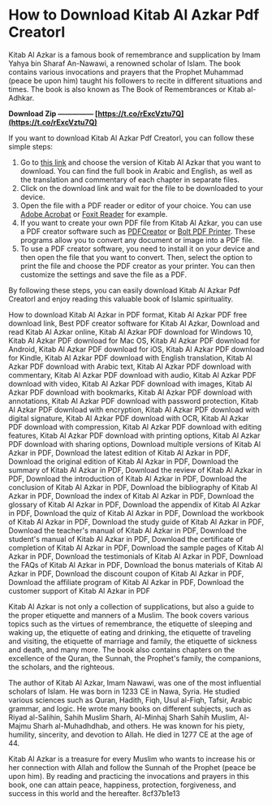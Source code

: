 
 
# How to Download Kitab Al Azkar Pdf Creatorl
 
Kitab Al Azkar is a famous book of remembrance and supplication by Imam Yahya bin Sharaf An-Nawawi, a renowned scholar of Islam. The book contains various invocations and prayers that the Prophet Muhammad (peace be upon him) taught his followers to recite in different situations and times. The book is also known as The Book of Remembrances or Kitab al-Adhkar.
 
**Download Zip ————— [https://t.co/rExcVztu7Q](https://t.co/rExcVztu7Q)**


 
If you want to download Kitab Al Azkar Pdf Creatorl, you can follow these simple steps:
 
1. Go to [this link](https://islamiques.net/download-kitab-al-adzkar/) and choose the version of Kitab Al Azkar that you want to download. You can find the full book in Arabic and English, as well as the translation and commentary of each chapter in separate files.
2. Click on the download link and wait for the file to be downloaded to your device.
3. Open the file with a PDF reader or editor of your choice. You can use [Adobe Acrobat](https://www.adobe.com/products/acrobat.html) or [Foxit Reader](https://www.foxitsoftware.com/pdf-reader/) for example.
4. If you want to create your own PDF file from Kitab Al Azkar, you can use a PDF creator software such as [PDFCreator](https://www.pdfforge.org/pdfcreator) or [Bolt PDF Printer](https://www.nchsoftware.com/pdfprinter/index.html). These programs allow you to convert any document or image into a PDF file.
5. To use a PDF creator software, you need to install it on your device and then open the file that you want to convert. Then, select the option to print the file and choose the PDF creator as your printer. You can then customize the settings and save the file as a PDF.

By following these steps, you can easily download Kitab Al Azkar Pdf Creatorl and enjoy reading this valuable book of Islamic spirituality.
 
How to download Kitab Al Azkar in PDF format,  Kitab Al Azkar PDF free download link,  Best PDF creator software for Kitab Al Azkar,  Download and read Kitab Al Azkar online,  Kitab Al Azkar PDF download for Windows 10,  Kitab Al Azkar PDF download for Mac OS,  Kitab Al Azkar PDF download for Android,  Kitab Al Azkar PDF download for iOS,  Kitab Al Azkar PDF download for Kindle,  Kitab Al Azkar PDF download with English translation,  Kitab Al Azkar PDF download with Arabic text,  Kitab Al Azkar PDF download with commentary,  Kitab Al Azkar PDF download with audio,  Kitab Al Azkar PDF download with video,  Kitab Al Azkar PDF download with images,  Kitab Al Azkar PDF download with bookmarks,  Kitab Al Azkar PDF download with annotations,  Kitab Al Azkar PDF download with password protection,  Kitab Al Azkar PDF download with encryption,  Kitab Al Azkar PDF download with digital signature,  Kitab Al Azkar PDF download with OCR,  Kitab Al Azkar PDF download with compression,  Kitab Al Azkar PDF download with editing features,  Kitab Al Azkar PDF download with printing options,  Kitab Al Azkar PDF download with sharing options,  Download multiple versions of Kitab Al Azkar in PDF,  Download the latest edition of Kitab Al Azkar in PDF,  Download the original edition of Kitab Al Azkar in PDF,  Download the summary of Kitab Al Azkar in PDF,  Download the review of Kitab Al Azkar in PDF,  Download the introduction of Kitab Al Azkar in PDF,  Download the conclusion of Kitab Al Azkar in PDF,  Download the bibliography of Kitab Al Azkar in PDF,  Download the index of Kitab Al Azkar in PDF,  Download the glossary of Kitab Al Azkar in PDF,  Download the appendix of Kitab Al Azkar in PDF,  Download the quiz of Kitab Al Azkar in PDF,  Download the workbook of Kitab Al Azkar in PDF,  Download the study guide of Kitab Al Azkar in PDF,  Download the teacher's manual of Kitab Al Azkar in PDF,  Download the student's manual of Kitab Al Azkar in PDF,  Download the certificate of completion of Kitab Al Azkar in PDF,  Download the sample pages of Kitab Al Azkar in PDF,  Download the testimonials of Kitab Al Azkar in PDF,  Download the FAQs of Kitab Al Azkar in PDF,  Download the bonus materials of Kitab Al Azkar in PDF,  Download the discount coupon of Kitab Al Azkar in PDF,  Download the affiliate program of Kitab Al Azkar in PDF,  Download the customer support of Kitab Al Azkar in PDF
  
Kitab Al Azkar is not only a collection of supplications, but also a guide to the proper etiquette and manners of a Muslim. The book covers various topics such as the virtues of remembrance, the etiquette of sleeping and waking up, the etiquette of eating and drinking, the etiquette of traveling and visiting, the etiquette of marriage and family, the etiquette of sickness and death, and many more. The book also contains chapters on the excellence of the Quran, the Sunnah, the Prophet's family, the companions, the scholars, and the righteous.
 
The author of Kitab Al Azkar, Imam Nawawi, was one of the most influential scholars of Islam. He was born in 1233 CE in Nawa, Syria. He studied various sciences such as Quran, Hadith, Fiqh, Usul al-Fiqh, Tafsir, Arabic grammar, and logic. He wrote many books on different subjects, such as Riyad al-Salihin, Sahih Muslim Sharh, Al-Minhaj Sharh Sahih Muslim, Al-Majmu Sharh al-Muhadhdhab, and others. He was known for his piety, humility, sincerity, and devotion to Allah. He died in 1277 CE at the age of 44.
 
Kitab Al Azkar is a treasure for every Muslim who wants to increase his or her connection with Allah and follow the Sunnah of the Prophet (peace be upon him). By reading and practicing the invocations and prayers in this book, one can attain peace, happiness, protection, forgiveness, and success in this world and the hereafter.
 8cf37b1e13
 
